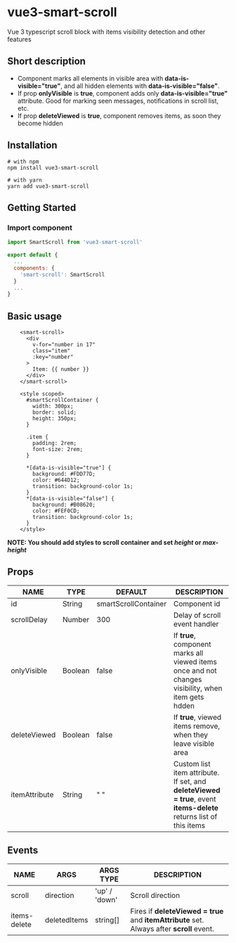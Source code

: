 # vue3-smart-scroll

Vue 3 typescript scroll block with items visibility detection and other features

## Short description
- Component marks all elements in visible area with **data-is-visible="true"**, and all hidden elements with **data-is-visible="false"**.
- If prop **onlyVisible** is **true**, component adds only **data-is-visible="true"** attribute. Good for marking seen messages, notifications in scroll list, etc.
- If prop **deleteViewed** is **true**, component removes items, as soon they become hidden

## Installation
```shell
# with npm
npm install vue3-smart-scroll
```
```shell
# with yarn
yarn add vue3-smart-scroll
```

## Getting Started
### Import component
```javascript
import SmartScroll from 'vue3-smart-scroll'

export default {
  ...
  components: {
    'smart-scroll': SmartScroll
  }
  ...
}
```

## Basic usage
```vue
    <smart-scroll>
      <div
        v-for="number in 17"
        class="item"
        :key="number"
      >
        Item: {{ number }}
      </div>
    </smart-scroll>
    
    <style scoped>
      #smartScrollContainer {
        width: 300px;
        border: solid;
        height: 350px;
      }
      
      .item {
        padding: 2rem;
        font-size: 2rem;
      }
      
      *[data-is-visible="true"] {
        background: #FDD77D;
        color: #644D12;
        transition: background-color 1s;
      }
      *[data-is-visible="false"] {
        background: #B08620;
        color: #FEF0CD;
        transition: background-color 1s;
      }
    </style>
```
**NOTE: You should add styles to scroll container and set _height_ or _max-height_**

## Props
| NAME          | TYPE    | DEFAULT              | DESCRIPTION |
|---------------|---------|----------------------|-------------------------------|
| id            | String  | smartScrollContainer | Component id                  |
| scrollDelay   | Number  | 300                  | Delay of scroll event handler |
| onlyVisible   | Boolean | false                | If **true**, component marks all viewed items once and not changes visibility, when item gets hdden 
| deleteViewed  | Boolean | false                | If **true**, viewed items remove, when they leave visible area 
| itemAttribute | String  | " "                  | Custom list item attribute. If set, and **deleteViewed = true**, event **items-delete** returns list of                                                      this items

## Events
| NAME         | ARGS         | ARGS TYPE     | DESCRIPTION       |
|--------------|--------------|---------------| ------------------|
| scroll       | direction    | 'up' / 'down' | Scroll direction
| items-delete | deletedItems | string[]      | Fires if **deleteViewed = true** and **itemAttribute** set. Always after **scroll** event.  

